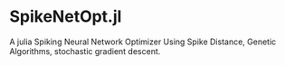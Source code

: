 # SpikeNetOpt.jl
A julia Spiking Neural Network Optimizer
Using Spike Distance, Genetic Algorithms, stochastic gradient descent.
